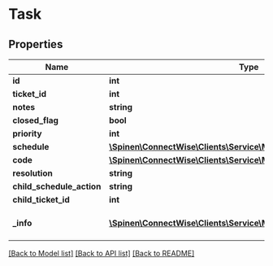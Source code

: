 # Task

## Properties
Name | Type | Description | Notes
------------ | ------------- | ------------- | -------------
**id** | **int** |  | [optional] 
**ticket_id** | **int** |  | [optional] 
**notes** | **string** |  | [optional] 
**closed_flag** | **bool** |  | [optional] 
**priority** | **int** |  | [optional] 
**schedule** | [**\Spinen\ConnectWise\Clients\Service\Model\ScheduleEntryReference**](ScheduleEntryReference.md) |  | [optional] 
**code** | [**\Spinen\ConnectWise\Clients\Service\Model\ServiceCodeReference**](ServiceCodeReference.md) |  | [optional] 
**resolution** | **string** |  | [optional] 
**child_schedule_action** | **string** |  | [optional] 
**child_ticket_id** | **int** |  | [optional] 
**_info** | [**\Spinen\ConnectWise\Clients\Service\Model\Metadata**](Metadata.md) | Metadata of the entity | [optional] 

[[Back to Model list]](../README.md#documentation-for-models) [[Back to API list]](../README.md#documentation-for-api-endpoints) [[Back to README]](../README.md)


